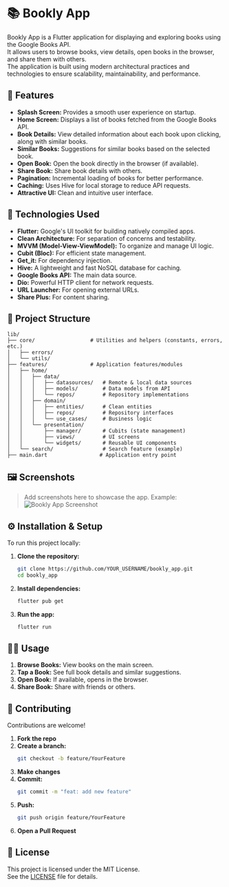# 📚 Bookly App

Bookly App is a Flutter application for displaying and exploring books using the Google Books API.  
It allows users to browse books, view details, open books in the browser, and share them with others.  
The application is built using modern architectural practices and technologies to ensure scalability, maintainability, and performance.

## 🌟 Features

- **Splash Screen:** Provides a smooth user experience on startup.
- **Home Screen:** Displays a list of books fetched from the Google Books API.
- **Book Details:** View detailed information about each book upon clicking, along with similar books.
- **Similar Books:** Suggestions for similar books based on the selected book.
- **Open Book:** Open the book directly in the browser (if available).
- **Share Book:** Share book details with others.
- **Pagination:** Incremental loading of books for better performance.
- **Caching:** Uses Hive for local storage to reduce API requests.
- **Attractive UI:** Clean and intuitive user interface.

## 🚀 Technologies Used

- **Flutter:** Google's UI toolkit for building natively compiled apps.
- **Clean Architecture:** For separation of concerns and testability.
- **MVVM (Model-View-ViewModel):** To organize and manage UI logic.
- **Cubit (Bloc):** For efficient state management.
- **Get_it:** For dependency injection.
- **Hive:** A lightweight and fast NoSQL database for caching.
- **Google Books API:** The main data source.
- **Dio:** Powerful HTTP client for network requests.
- **URL Launcher:** For opening external URLs.
- **Share Plus:** For content sharing.

## 📂 Project Structure

```
lib/
├── core/                  # Utilities and helpers (constants, errors, etc.)
│   ├── errors/
│   └── utils/
├── features/              # Application features/modules
│   ├── home/
│   │   ├── data/
│   │   │   ├── datasources/   # Remote & local data sources
│   │   │   ├── models/        # Data models from API
│   │   │   └── repos/         # Repository implementations
│   │   ├── domain/
│   │   │   ├── entities/      # Clean entities
│   │   │   ├── repos/         # Repository interfaces
│   │   │   └── use_cases/     # Business logic
│   │   └── presentation/
│   │       ├── manager/       # Cubits (state management)
│   │       ├── views/         # UI screens
│   │       └── widgets/       # Reusable UI components
│   └── search/                # Search feature (example)
├── main.dart                 # Application entry point
```


## 🖼️ Screenshots

> Add screenshots here to showcase the app. Example:  
> ![Bookly App Screenshot](path/to/screenshot.png)

## ⚙️ Installation & Setup

To run this project locally:

1. **Clone the repository:**
   ```bash
   git clone https://github.com/YOUR_USERNAME/bookly_app.git
   cd bookly_app
   ```

2. **Install dependencies:**
   ```bash
   flutter pub get
   ```

3. **Run the app:**
   ```bash
   flutter run
   ```

## 👨‍💻 Usage

1. **Browse Books:** View books on the main screen.
2. **Tap a Book:** See full book details and similar suggestions.
3. **Open Book:** If available, opens in the browser.
4. **Share Book:** Share with friends or others.

## 🤝 Contributing

Contributions are welcome!

1. **Fork the repo**
2. **Create a branch:**  
   ```bash
   git checkout -b feature/YourFeature
   ```
3. **Make changes**
4. **Commit:**  
   ```bash
   git commit -m "feat: add new feature"
   ```
5. **Push:**  
   ```bash
   git push origin feature/YourFeature
   ```
6. **Open a Pull Request**

## 📄 License

This project is licensed under the MIT License.  
See the [LICENSE](LICENSE) file for details.
